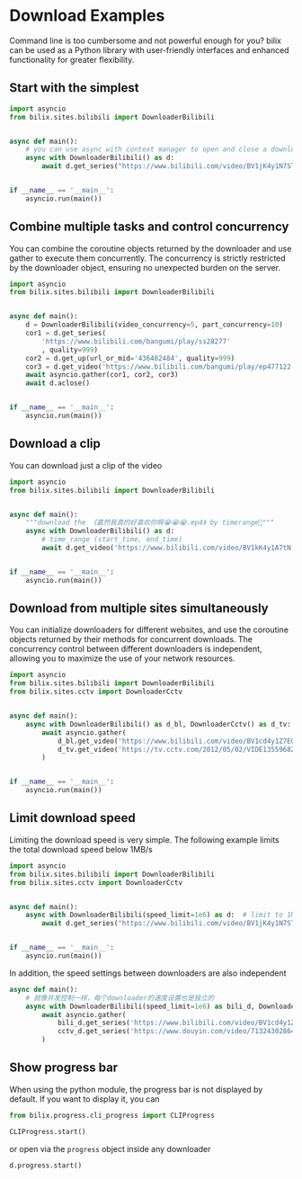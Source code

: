 # Download Examples

Command line is too cumbersome and not powerful enough for you? bilix can be used as a Python library
with user-friendly interfaces and enhanced functionality for greater flexibility.

## Start with the simplest

```python
import asyncio
from bilix.sites.bilibili import DownloaderBilibili


async def main():
    # you can use async with context manager to open and close a downloader
    async with DownloaderBilibili() as d:
        await d.get_series("https://www.bilibili.com/video/BV1jK4y1N7ST?p=5")


if __name__ == '__main__':
    asyncio.run(main())

```

## Combine multiple tasks and control concurrency

You can combine the coroutine objects returned by the downloader and use gather to execute them concurrently.
The concurrency is strictly restricted by the downloader object, ensuring no unexpected burden on the server.

```python
import asyncio
from bilix.sites.bilibili import DownloaderBilibili


async def main():
    d = DownloaderBilibili(video_concurrency=5, part_concurrency=10)
    cor1 = d.get_series(
        'https://www.bilibili.com/bangumi/play/ss28277'
        , quality=999)
    cor2 = d.get_up(url_or_mid='436482484', quality=999)
    cor3 = d.get_video('https://www.bilibili.com/bangumi/play/ep477122', quality=999)
    await asyncio.gather(cor1, cor2, cor3)
    await d.aclose()


if __name__ == '__main__':
    asyncio.run(main())


```

## Download a clip

You can download just a clip of the video

```python
import asyncio
from bilix.sites.bilibili import DownloaderBilibili


async def main():
    """download the 《嘉然我真的好喜欢你啊😭😭😭.mp4》 by timerange🤣"""
    async with DownloaderBilibili() as d:
        # time_range (start_time, end_time)
        await d.get_video('https://www.bilibili.com/video/BV1kK4y1A7tN', time_range=(0, 7))


if __name__ == '__main__':
    asyncio.run(main())

```

## Download from multiple sites simultaneously

You can initialize downloaders for different websites, and use the coroutine objects returned by their
methods for concurrent downloads. The concurrency control between different downloaders is independent, allowing you to
maximize the use of your network resources.

```python
import asyncio
from bilix.sites.bilibili import DownloaderBilibili
from bilix.sites.cctv import DownloaderCctv


async def main():
    async with DownloaderBilibili() as d_bl, DownloaderCctv() as d_tv:
        await asyncio.gather(
            d_bl.get_video('https://www.bilibili.com/video/BV1cd4y1Z7EG', quality=999),
            d_tv.get_video('https://tv.cctv.com/2012/05/02/VIDE1355968282695723.shtml', quality=999)
        )


if __name__ == '__main__':
    asyncio.run(main())

```

## Limit download speed

Limiting the download speed is very simple.
The following example limits the total download speed below 1MB/s

```python
import asyncio
from bilix.sites.bilibili import DownloaderBilibili
from bilix.sites.cctv import DownloaderCctv


async def main():
    async with DownloaderBilibili(speed_limit=1e6) as d:  # limit to 1MB/s
        await d.get_series("https://www.bilibili.com/video/BV1jK4y1N7ST?p=5")


if __name__ == '__main__':
    asyncio.run(main())

```

In addition, the speed settings between downloaders are also independent

```python
async def main():
    # 就像并发控制一样，每个downloader的速度设置也是独立的
    async with DownloaderBilibili(speed_limit=1e6) as bili_d, DownloaderCctv(speed_limit=3e6) as cctv_d:
        await asyncio.gather(
            bili_d.get_series('https://www.bilibili.com/video/BV1cd4y1Z7EG'),
            cctv_d.get_series('https://www.douyin.com/video/7132430286415252773')
        )
```

## Show progress bar

When using the python module, the progress bar is not displayed by default. If you want to display it, you can

```python
from bilix.progress.cli_progress import CLIProgress

CLIProgress.start()
```

or open via the `progress` object inside any downloader

```python
d.progress.start()
```


